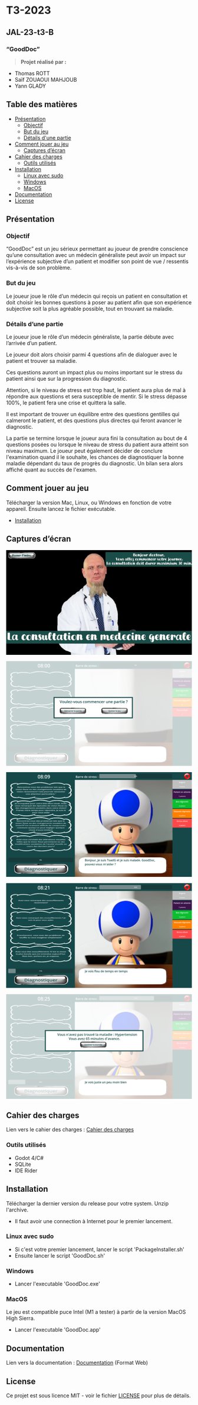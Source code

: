 

# T3-2023

## **JAL-23-t3-B**

### “GoodDoc”

> **Projet réalisé par :**  
- Thomas ROTT
- Saïf ZOUAOUI MAHJOUB
- Yann GLADY
> 

## Table des matières

* [Présentation](#présentation)
    * [Objectif](#objectif)
    * [But du jeu](#but-du-jeu)
    * [Détails d'une partie](#détails-dune-partie)
* [Comment jouer au jeu](#comment-jouer-au-jeu)
    * [Captures d’écran](#captures-décran)
* [Cahier des charges](#cahier-des-charges)
    * [Outils utilisés](#outils-utilisés)
* [Installation](#installation)
    * [Linux avec sudo](#linux-avec-sudo)
    * [Windows](#windows)
    * [MacOS](#macos)
* [Documentation](#documentation)
* [License](#license)

## Présentation

### Objectif

“GoodDoc” est un jeu sérieux permettant au joueur de prendre conscience qu’une consultation avec un médecin généraliste peut avoir un impact sur l’expérience subjective d’un patient et modifier son point de vue / ressentis vis-à-vis de son problème.

### But du jeu

Le joueur joue le rôle d’un médecin qui reçois un patient en consultation et doit choisir les bonnes questions à poser au patient afin que son expérience subjective soit la plus agréable possible, tout en trouvant sa maladie.

### Détails d’une partie

Le joueur joue le rôle d’un médecin généraliste, la partie débute avec l’arrivée d’un patient.

Le joueur doit alors choisir parmi 4 questions afin de dialoguer avec le patient et trouver sa maladie.

Ces questions auront un impact plus ou moins important sur le stress du patient ainsi que sur la progression du diagnostic.

Attention, si le niveau de stress est trop haut, le patient aura plus de mal à répondre aux questions et sera susceptible de mentir. Si le stress dépasse 100%, le patient fera une crise et quittera la salle.

Il est important de trouver un équilibre entre des questions gentilles qui calmeront le patient, et des questions plus directes qui feront avancer le diagnostic.

La partie se termine lorsque le joueur aura fini la consultation au bout de 4 questions posées ou lorsque le niveau de stress du patient aura atteint son niveau maximum. Le joueur peut également décider de conclure l'examination quand il le souhaite, les chances de diagnostiquer la bonne maladie dépendant du taux de progrès du diagnostic. Un bilan sera alors affiché quant au succès de l'examen.

## Comment jouer au jeu

Télécharger la version Mac, Linux, ou Windows en fonction de votre appareil. Ensuite lancez le fichier exécutable.

* [Installation](#installation)

## Captures d’écran

![screen1](img/screen1.png)

![screen2](img/screen2.png)

![screen3](img/screen3.png)

![screen4](img/screen4.png)

![screen5](img/screen5.png)

## Cahier des charges

Lien vers le cahier des charges : [Cahier des charges](https://docs.google.com/document/d/1KdIvdUg-Gb4mh5ODGvXxjoQEcYubZFA6AtUeCHMjDzw/edit#)

### Outils utilisés

- Godot 4/C#
- SQLite
- IDE Rider

## Installation

Télécharger la dernier version du release pour votre system.
Unzip l'archive.

* Il faut avoir une connection à Internet pour le premier lancement.

### Linux avec sudo

* Si c'est votre premier lancement, lancer le script 'PackageInstaller.sh'
* Ensuite lancer le script 'GoodDoc.sh'

### Windows 

* Lancer l'executable 'GoodDoc.exe'

### MacOS

Le jeu est compatible puce Intel (M1 a tester) à partir de la version MacOS High Sierra.

* Lancer l'executable 'GoodDoc.app'

## Documentation

Lien vers la documentation : [Documentation](./doc/html/index.html) (Format Web)

## License

Ce projet est sous licence MIT - voir le fichier [LICENSE](LICENSE) pour plus de détails.